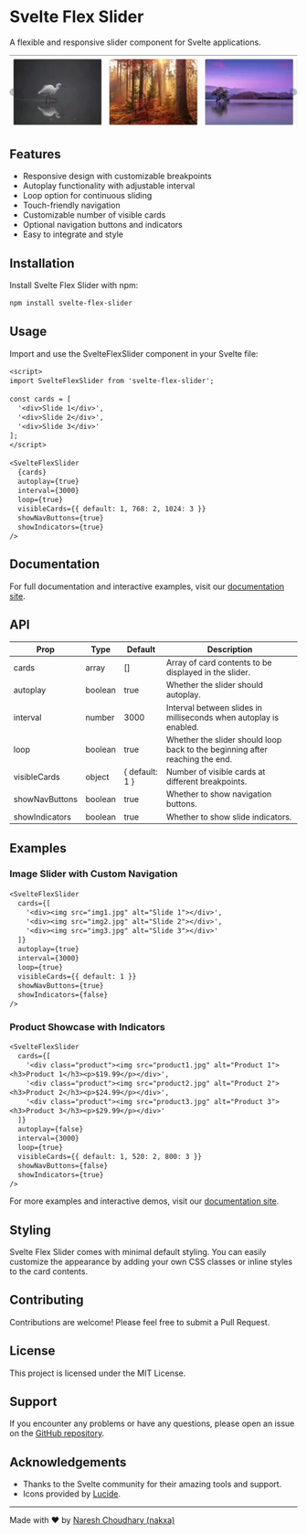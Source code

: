 # Svelte Flex Slider

A flexible and responsive slider component for Svelte applications.

![Svelte Flex Slider Demo](https://raw.githubusercontent.com/Nakxa/svelte-flex-slider-example/main/svelte-flex-slider.webp)

## Features

- Responsive design with customizable breakpoints
- Autoplay functionality with adjustable interval
- Loop option for continuous sliding
- Touch-friendly navigation
- Customizable number of visible cards
- Optional navigation buttons and indicators
- Easy to integrate and style

## Installation

Install Svelte Flex Slider with npm:

```bash
npm install svelte-flex-slider
```

## Usage

Import and use the SvelteFlexSlider component in your Svelte file:

```svelte
<script>
import SvelteFlexSlider from 'svelte-flex-slider';

const cards = [
  '<div>Slide 1</div>',
  '<div>Slide 2</div>',
  '<div>Slide 3</div>'
];
</script>

<SvelteFlexSlider
  {cards}
  autoplay={true}
  interval={3000}
  loop={true}
  visibleCards={{ default: 1, 768: 2, 1024: 3 }}
  showNavButtons={true}
  showIndicators={true}
/>
```

## Documentation

For full documentation and interactive examples, visit our [documentation site](https://svelte-flex-slider.nakxa.site/).

## API

| Prop | Type | Default | Description |
|------|------|---------|-------------|
| cards | array | [] | Array of card contents to be displayed in the slider. |
| autoplay | boolean | true | Whether the slider should autoplay. |
| interval | number | 3000 | Interval between slides in milliseconds when autoplay is enabled. |
| loop | boolean | true | Whether the slider should loop back to the beginning after reaching the end. |
| visibleCards | object | { default: 1 } | Number of visible cards at different breakpoints. |
| showNavButtons | boolean | true | Whether to show navigation buttons. |
| showIndicators | boolean | true | Whether to show slide indicators. |

## Examples

### Image Slider with Custom Navigation

```svelte
<SvelteFlexSlider
  cards={[
    '<div><img src="img1.jpg" alt="Slide 1"></div>',
    '<div><img src="img2.jpg" alt="Slide 2"></div>',
    '<div><img src="img3.jpg" alt="Slide 3"></div>'
  ]}
  autoplay={true}
  interval={3000}
  loop={true}
  visibleCards={{ default: 1 }}
  showNavButtons={true}
  showIndicators={false}
/>
```

### Product Showcase with Indicators

```svelte
<SvelteFlexSlider
  cards={[
    '<div class="product"><img src="product1.jpg" alt="Product 1"><h3>Product 1</h3><p>$19.99</p></div>',
    '<div class="product"><img src="product2.jpg" alt="Product 2"><h3>Product 2</h3><p>$24.99</p></div>',
    '<div class="product"><img src="product3.jpg" alt="Product 3"><h3>Product 3</h3><p>$29.99</p></div>'
  ]}
  autoplay={false}
  interval={3000}
  loop={true}
  visibleCards={{ default: 1, 520: 2, 800: 3 }}
  showNavButtons={false}
  showIndicators={true}
/>
```

For more examples and interactive demos, visit our [documentation site](https://svelte-flex-slider.nakxa.site/).

## Styling

Svelte Flex Slider comes with minimal default styling. You can easily customize the appearance by adding your own CSS classes or inline styles to the card contents.

## Contributing

Contributions are welcome! Please feel free to submit a Pull Request.

## License

This project is licensed under the MIT License.

## Support

If you encounter any problems or have any questions, please open an issue on the [GitHub repository](https://github.com/Nakxa/svelte-flex-slider-example).

## Acknowledgements

- Thanks to the Svelte community for their amazing tools and support.
- Icons provided by [Lucide](https://lucide.dev/).

---

Made with ❤️ by [Naresh Choudhary (nakxa)](https://github.com/Nakxa)